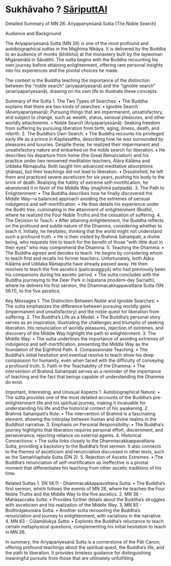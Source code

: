 # Sukhāvaho ? [SāriputtAI](https://chatgpt.com/g/g-p25UYT2UR-sariputtai)

Detailed Summary of MN 26: Ariyapariyesanā Sutta (The Noble Search)

Audience and Background

The Ariyapariyesanā Sutta (MN 26) is one of the most profound and autobiographical suttas in the Majjhima Nikāya. It is delivered by the Buddha to an audience of monks (bhikkhū) at the monastery built by the laywoman Migāramātā in Sāvatthī. The sutta begins with the Buddha recounting his own journey before attaining enlightenment, offering rare personal insights into his experiences and the pivotal choices he made.

The context is the Buddha teaching the importance of the distinction between the “noble search” (ariyapariyesanā) and the “ignoble search” (anariyapariyesanā), drawing on his own life to illustrate these concepts.

Summary of the Sutta
	1.	The Two Types of Searches:
	•	The Buddha explains that there are two kinds of searches:
	•	Ignoble Search (Anariyapariyesanā): Pursuing things that are impermanent, unsatisfactory, and subject to change, such as wealth, status, sensual pleasures, and other worldly attachments.
	•	Noble Search (Ariyapariyesanā): Seeking freedom from suffering by pursuing liberation from birth, aging, illness, death, and rebirth.
	2.	The Buddha’s Own Search:
	•	The Buddha recounts his privileged early life as a prince in Kapilavatthu, describing how he was surrounded by pleasures and luxuries. Despite these, he realized their impermanent and unsatisfactory nature and embarked on the noble search for liberation.
	•	He describes his departure from home (the Great Renunciation) and his practice under two renowned meditation teachers, Āḷāra Kālāma and Uddaka Rāmaputta. Both taught him advanced meditative absorptions (jhānas), but their teachings did not lead to liberation.
	•	Dissatisfied, he left them and practiced severe asceticism for six years, pushing his body to the brink of death. Realizing the futility of extreme self-mortification, he abandoned it in favor of the Middle Way (majjhimā paṭipadā).
	3.	The Path to Enlightenment:
	•	The Buddha describes how he finally discovered the Middle Way—a balanced approach avoiding the extremes of sensual indulgence and self-mortification.
	•	He then details his experience under the Bodhi tree, culminating in the attainment of enlightenment (Bodhi), where he realized the Four Noble Truths and the cessation of suffering.
	4.	The Decision to Teach:
	•	After attaining enlightenment, the Buddha reflects on the profound and subtle nature of the Dhamma, considering whether to teach it. Initially, he hesitates, thinking that the world might not understand such a profound truth.
	•	He is then visited by Brahmā Sahampati, a divine being, who requests him to teach for the benefit of those “with little dust in their eyes” who may comprehend the Dhamma.
	5.	Teaching the Dhamma:
	•	The Buddha agrees and decides to teach. He begins by considering whom to teach first and recalls his former teachers. Unfortunately, both Āḷāra Kālāma and Uddaka Rāmaputta have already passed away. He then resolves to teach the five ascetics (pañcavaggiyā) who had previously been his companions during his ascetic period.
	•	The sutta concludes with the Buddha journeying to the Deer Park in Isipatana (modern-day Sarnath), where he delivers his first sermon, the Dhammacakkappavattana Sutta (SN 56.11), to the five ascetics.

Key Messages
	1.	The Distinction Between Noble and Ignoble Searches:
	•	The sutta emphasizes the difference between pursuing worldly gains (impermanent and unsatisfactory) and the noble quest for liberation from suffering.
	2.	The Buddha’s Life as a Model:
	•	The Buddha’s personal story serves as an inspiration, illustrating the challenges and triumphs of seeking liberation. His renunciation of worldly pleasures, rejection of extremes, and discovery of the Middle Way highlight the path to enlightenment.
	3.	The Middle Way:
	•	The sutta underlines the importance of avoiding extremes of indulgence and self-mortification, presenting the Middle Way as the foundation of the Eightfold Path.
	4.	Compassionate Teaching:
	•	The Buddha’s initial hesitation and eventual resolve to teach show his deep compassion for humanity, even when faced with the difficulty of conveying a profound truth.
	5.	Faith in the Teachability of the Dhamma:
	•	The intervention of Brahmā Sahampati serves as a reminder of the importance of teaching and the fact that beings capable of understanding the Dhamma do exist.

Important, Interesting, and Unusual Aspects
	1.	Autobiographical Nature:
	•	The sutta provides one of the most detailed accounts of the Buddha’s pre-enlightenment life and his spiritual journey, making it invaluable for understanding his life and the historical context of his awakening.
	2.	Brahmā Sahampati’s Role:
	•	The intervention of Brahmā is a fascinating element, showing the interplay between human and divine realms in the Buddhist narrative.
	3.	Emphasis on Personal Responsibility:
	•	The Buddha’s journey highlights that liberation requires personal effort, discernment, and perseverance, rejecting reliance on external agents.
	4.	Historical Connections:
	•	The sutta links closely to the Dhammacakkappavattana Sutta, providing a backstory to the Buddha’s first sermon. It also connects to the themes of asceticism and renunciation discussed in other texts, such as the Samaññaphala Sutta (DN 2).
	5.	Rejection of Ascetic Extremes:
	•	The Buddha’s renunciation of self-mortification as ineffective is a pivotal moment that differentiates his teaching from other ascetic traditions of his time.

Related Suttas
	1.	SN 56.11 - Dhammacakkappavattana Sutta:
	•	The Buddha’s first sermon, which follows the events of MN 26, where he teaches the Four Noble Truths and the Middle Way to the five ascetics.
	2.	MN 36 - Mahāsaccaka Sutta:
	•	Provides further details about the Buddha’s struggles with asceticism and his realization of the Middle Way.
	3.	MN 85 - Bodhirājakumāra Sutta:
	•	Another sutta recounting the Buddha’s renunciation and journey to enlightenment, with variations in the narrative.
	4.	MN 63 - Cūḷamālukya Sutta:
	•	Explores the Buddha’s reluctance to teach certain metaphysical questions, complementing his initial hesitation to teach in MN 26.

In summary, the Ariyapariyesanā Sutta is a cornerstone of the Pāli Canon, offering profound teachings about the spiritual quest, the Buddha’s life, and the path to liberation. It provides timeless guidance for distinguishing meaningful pursuits from those that are ultimately unfulfilling.




